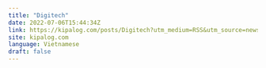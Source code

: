 ```yaml
---
title: "Digitech"
date: 2022-07-06T15:44:34Z
link: https://kipalog.com/posts/Digitech?utm_medium=RSS&utm_source=news.12bit.vn
site: kipalog.com
language: Vietnamese
draft: false
---
```

